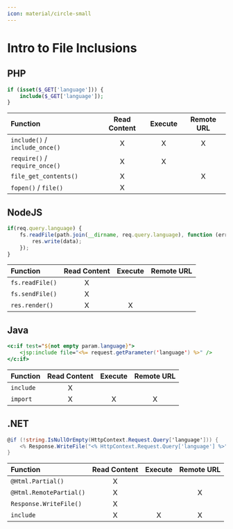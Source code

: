```yaml
---
icon: material/circle-small
---
```


# Intro to File Inclusions

## PHP

```php
if (isset($_GET['language'])) {
    include($_GET['language']);
}
```

| Function | Read Content | Execute | Remote URL |
|:---|:---:|:---:|:---:|
| `include()` / `include_once()` | X | X | X |
| `require()` / `require_once()` | X | X ||
| `file_get_contents()` | X || X |
| `fopen()` / `file()` | X |||

## NodeJS

```javascript
if(req.query.language) {
    fs.readFile(path.join(__dirname, req.query.language), function (err, data) {
        res.write(data);
    });
}
```

| Function | Read Content | Execute | Remote URL |
|:---|:---:|:---:|:---:|
| `fs.readFile()` | X |||
| `fs.sendFile()` | X |||
| `res.render()` | X | X ||

## Java

```jsp
<c:if test="${not empty param.language}">
    <jsp:include file="<%= request.getParameter('language') %>" />
</c:if>
```

| Function | Read Content | Execute | Remote URL |
|:---|:---:|:---:|:---:|
| `include` | X |||
| `import` | X | X | X |

## .NET

```cs
@if (!string.IsNullOrEmpty(HttpContext.Request.Query['language'])) {
    <% Response.WriteFile("<% HttpContext.Request.Query['language'] %>"); %>
}
```

| Function | Read Content | Execute | Remote URL |
|:---|:---:|:---:|:---:|
| `@Html.Partial()` | X |||
| `@Html.RemotePartial()` | X || X |
| `Response.WriteFile()` | X |||
| `include` | X | X | X |
